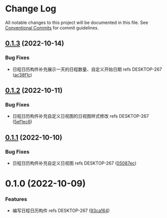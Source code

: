 # Change Log

All notable changes to this project will be documented in this file.
See [Conventional Commits](https://conventionalcommits.org) for commit guidelines.

## [0.1.3](https://github.com/easyops-cn/next-basics/compare/@next-bricks/calendar-bricks@0.1.2...@next-bricks/calendar-bricks@0.1.3) (2022-10-14)


### Bug Fixes

*  日程日历构件补充展示一天的日程数量、自定义开始日期 refs DESKTOP-267 ([ac38f1c](https://github.com/easyops-cn/next-basics/commit/ac38f1cb69afceaa14ef4b0b36c7f10887bb0333))





## [0.1.2](https://github.com/easyops-cn/next-basics/compare/@next-bricks/calendar-bricks@0.1.1...@next-bricks/calendar-bricks@0.1.2) (2022-10-11)


### Bug Fixes

*  日程日历构件补充自定义日视图的日视图样式修改 refs DESKTOP-267 ([5ef1ec6](https://github.com/easyops-cn/next-basics/commit/5ef1ec655579beee704b11d01bbdb3d037c7b694))





## [0.1.1](https://github.com/easyops-cn/next-basics/compare/@next-bricks/calendar-bricks@0.1.0...@next-bricks/calendar-bricks@0.1.1) (2022-10-10)


### Bug Fixes

*  日程日历构件补充自定义日视图 refs DESKTOP-267 ([05087ec](https://github.com/easyops-cn/next-basics/commit/05087eceb4786680e3802a0b92a81bba7457a566))





# 0.1.0 (2022-10-09)


### Features

*  编写日程日历构件 refs DESKTOP-267 ([93ca164](https://github.com/easyops-cn/next-basics/commit/93ca1642994994b22762340b966e8659c72c778a))
